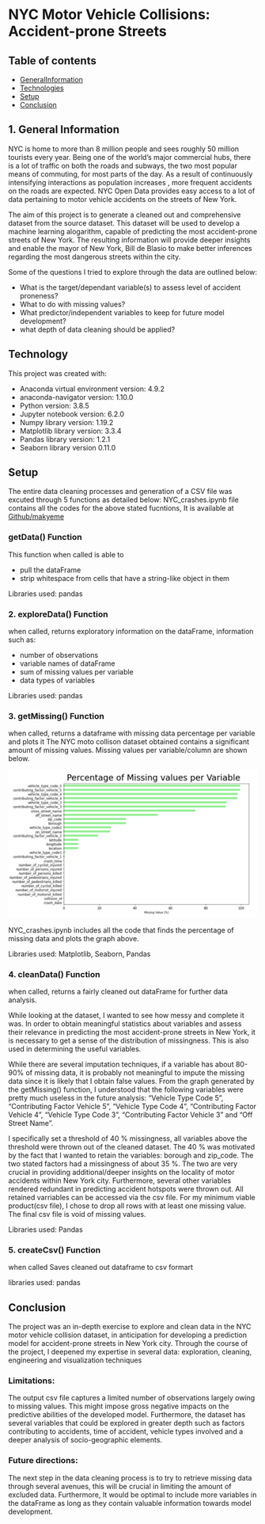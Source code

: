 # NYC Motor Vehicle Collisions: Accident-prone Streets


## Table of contents
- [GeneralInformation](#generalinformation)
- [Technologies](#technologies)
- [Setup](#setup)
- [Conclusion](#conclusion)



## 1. General Information

NYC is home to more than 8 million people and sees roughly 50 million tourists every year. Being one of the world’s major commercial hubs, there is a lot of traffic on both the roads and subways, the two most popular means of commuting, for most parts of the day. As a result of continuously intensifying interactions as population increases , more frequent accidents on the roads are expected. NYC Open Data provides easy access to a lot of data pertaining to motor vehicle accidents on the streets of New York. 

The aim of this project is to generate  a cleaned out and comprehensive dataset from the source dataset. This dataset will be used to develop a machine learning alogarithm, capable of predicting the most accident-prone streets of New York. The resulting information will provide deeper insights and enable the mayor of New York, Bill de Blasio to make better inferences regarding the most dangerous streets within the city.

Some of the questions I tried to explore through the data are outlined below:

- What is the target/dependant variable(s) to assess level of accident proneness?
- What to do with missing values?
- What predictor/independent variables to keep for future model development?
- what depth of data cleaning should be applied?



## Technology

This project was created with:

- Anaconda virtual environment version: 4.9.2
- anaconda-navigator version: 1.10.0
- Python version: 3.8.5
- Jupyter notebook version: 6.2.0
- Numpy library version: 1.19.2
- Matplotlib library version: 3.3.4
- Pandas library version: 1.2.1
- Seaborn library version 0.11.0 



## Setup

The entire data cleaning processes and generation of a CSV file was excuted through 5 functions as detailed below:
NYC_crashes.ipynb file contains all the codes for the above stated fucntions, 
It is available at [Github/makyeme](https://github.com/makyeme/NYC_motorCrashes/blob/main/NYC_crashes.ipynb)

### getData() Function

This function when called is able to 
- pull the dataFrame 
- strip whitespace from cells that have a string-like object in them

Libraries used: pandas

 
 ### 2. exploreData() Function 
 
when called, returns exploratory information on the dataFrame, information such as:
- number of observations
- variable names of dataFrame
- sum of missing values per variable
- data types of variables

Libraries used: pandas
 
 ### 3. getMissing() Function
 
when called, returns a dataframe with missing data percentage per variable and plots it
The NYC moto collison dataset obtained contains a significant amount of missing values. Missing values per variable/column are shown below.


![Optional Text](https://github.com/makyeme/NYC_motorCrashes/blob/main/Missing_data.PNG)

NYC_crashes.ipynb includes all the code that finds the percentage of missing data and plots the graph above.

Libraries used: Matplotlib, Seaborn, Pandas

### 4. cleanData() Function

when called, returns a fairly cleaned out dataFrame for further data analysis.

While looking at the dataset, I wanted to see how messy and complete it was. In order to obtain meaningful statistics about variables and   assess their relevance  in predicting the most accident-prone streets in New York, it is necessary to get a sense of the distribution of missingness. This is also used in determining the useful variables. 

While there are several imputation techniques, if a variable has about 80-90% of missing data, it is probably not meaningful to impute the missing data since it is likely that I obtain false values. From the graph generated by the getMissing() function, I understood that the following variables were pretty much useless in the future analysis: “Vehicle Type Code 5”, “Contributing Factor Vehicle 5”, “Vehicle Type Code 4”, “Contributing Factor Vehicle 4”, “Vehicle Type Code 3”, “Contributing Factor Vehicle 3” and “Off Street Name”. 

I specifically set a threshold of 40 % missingness, all variables above the threshold were thrown out of the cleaned dataset.
The 40 % was motivated by the fact that I wanted to retain the variables: borough and zip_code. The two stated factors had a missingness of about 35 %. The two are very crucial in providing additional/deeper insights on the locality of motor accidents within New York city.
Furthermore, several other variables rendered redundant in predicting accident hotspots were thrown out. All retained varriables can be accessed via the csv file. For my minimum viable product(csv file), I chose to drop all rows with at least one missing value. The final csv file is void of missing values.

Libraries used: Pandas

### 5. createCsv() Function 

when called Saves cleaned out dataframe to csv formart

libraries used: pandas



## Conclusion

The project was an in-depth exercise to explore and clean data in the NYC motor vehicle collision dataset, in anticipation for developing a prediction model for accident-prone streets in New York city. Through the course of the project, I deepened my expertise in several data: exploration, cleaning, engineering and visualization techniques

### Limitations:

The output csv file captures a limited number of observations largely owing to missing values. This might impose gross negative impacts on the predictive abilities of the developed model. Furthermore, the dataset has several variables that could be explored in greater depth such as factors contributing to accidents, time of accident, vehicle types involved and a deeper analysis of socio-geographic elements.

### Future directions:

The next step in the data cleaning process is to try to retrieve missing data through several avenues, this will be crucial in limiting the amount of excluded data. Furthermore, It would  be optimal to include more variables in the dataFrame as long as they contain valuable information towards model development.

